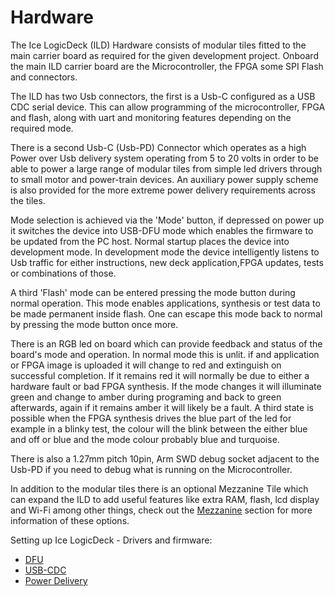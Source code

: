 # Hardware
The Ice LogicDeck (ILD) Hardware consists of modular tiles fitted to the main carrier board as required for the given development project. Onboard the main ILD carrier board are the Microcontroller, the FPGA some SPI Flash and connectors.

The ILD has two Usb connectors, the first is a Usb-C configured as a USB CDC serial device. This can allow programming of the microcontroller, FPGA and flash, along with uart and monitoring features depending on the required mode.

There is a second Usb-C (Usb-PD) Connector which operates as a high Power over Usb 
delivery system operating from 5 to 20 volts in order to be able to power a large range of modular tiles from simple led drivers through to small motor and power-train devices. An auxiliary power supply scheme is also  provided for the more extreme power delivery requirements across the tiles.

Mode selection is achieved via the 'Mode' button, if depressed on power up it switches the device into USB-DFU mode which enables the firmware to be updated from the PC host. Normal startup places the device into development mode. In development mode the device intelligently listens to Usb traffic for either instructions, new deck application,FPGA updates, tests or combinations of those.

A third 'Flash' mode can be entered pressing the mode button during normal operation. This mode enables applications, synthesis or test data to be made permanent inside flash. One can escape this mode back to normal by pressing the  mode button once more.

There is an RGB led on board which can provide feedback and status of the board's mode and operation. In normal mode this is unlit. if and application or FPGA image is uploaded it will change to red and extinguish on successful completion. If it remains red it will normally be due to either a hardware fault or bad FPGA synthesis. If the mode changes it will illuminate green and change to amber during programing and back to green afterwards, again if it remains amber it will likely be a fault. A third state is possible when the FPGA synthesis drives the blue part of the led for example in a blinky test, the colour will the blink between the either blue and off or blue and the mode colour probably blue and turquoise.

There is also a 1.27mm pitch 10pin, Arm SWD debug socket adjacent to the Usb-PD if you need to debug what is running on the Microcontroller.

In addition to the modular tiles there is an optional Mezzanine Tile which can expand the ILD to add useful features like extra RAM, flash, lcd display and Wi-Fi among other things, check out the [Mezzanine](./mezzanine.md) section for more information of these options.

Setting up Ice LogicDeck - Drivers and firmware:
- [DFU](./dfu_util.md)
- [USB-CDC](./usbcdc.md)
- [Power Delivery](./usbpd.md)